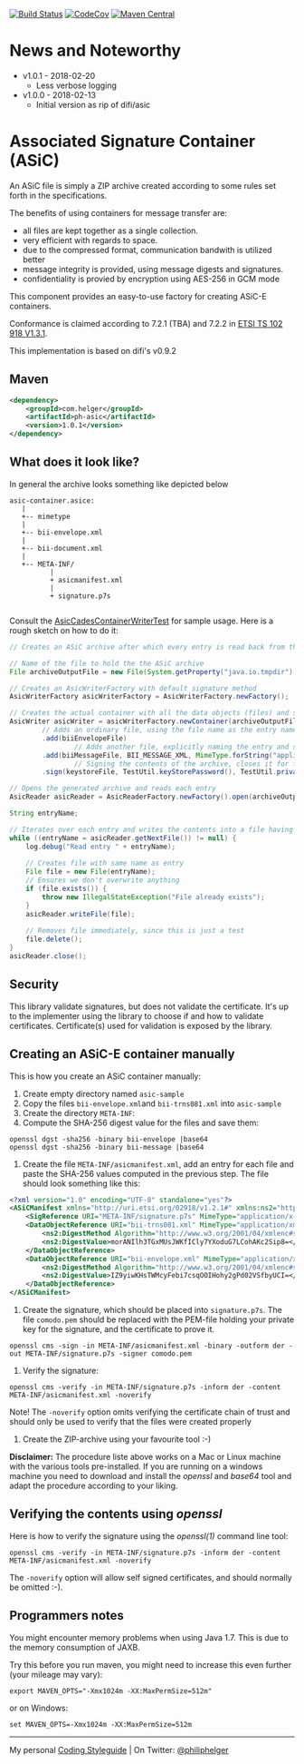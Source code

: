[![Build Status](https://travis-ci.org/phax/ph-asic.svg?branch=master)](https://travis-ci.org/phax/ph-asic)
[![CodeCov](https://codecov.io/gh/phax/ph-asic/branch/master/graph/badge.svg)](https://codecov.io/gh/phax/ph-asic)
[![Maven Central](https://img.shields.io/maven-central/v/com.helger/ph-asic.svg)](http://search.maven.org/#search%7Cgav%7C1%7Cg%3A%22com.helger%22%20AND%20a%3A%22ph-asic%22)

# News and Noteworthy

* v1.0.1 - 2018-02-20
  * Less verbose logging
* v1.0.0 - 2018-02-13
  * Initial version as rip of difi/asic

# Associated Signature Container (ASiC)

An ASiC file is simply a ZIP archive created according to some rules set forth in the specifications. 

The benefits of using containers for message transfer are:
* all files are kept together as a single collection.
* very efficient with regards to space.
* due to the compressed format, communication bandwith is utilized better
* message integrity is provided, using message digests and signatures.
* confidentiality is provied by encryption using AES-256 in GCM mode

This component provides an easy-to-use factory for creating ASiC-E containers.

Conformance is claimed according to 7.2.1 (TBA) and 7.2.2 in
[ETSI TS 102 918 V1.3.1](http://webapp.etsi.org/workprogram/Report_WorkItem.asp?WKI_ID=42455).

This implementation is based on difi's v0.9.2

## Maven

```xml
<dependency>
	<groupId>com.helger</groupId>
	<artifactId>ph-asic</artifactId>
	<version>1.0.1</version>
</dependency>
```


## What does it look like?

In general the archive looks something like depicted below 

```
asic-container.asice: 
   |
   +-- mimetype
   |
   +-- bii-envelope.xml
   |
   +-- bii-document.xml
   |
   +-- META-INF/
          |
          + asicmanifest.xml
          |
          + signature.p7s   
   
```

Consult the [AsicCadesContainerWriterTest](src/test/java/no/phax/ph-asic/AsicWriterTest.java) for sample usage.
Here is a rough sketch on how to do it:
```java
// Creates an ASiC archive after which every entry is read back from the archive.

// Name of the file to hold the the ASiC archive
File archiveOutputFile = new File(System.getProperty("java.io.tmpdir"), "asic-sample-default.zip");

// Creates an AsicWriterFactory with default signature method
AsicWriterFactory asicWriterFactory = AsicWriterFactory.newFactory();

// Creates the actual container with all the data objects (files) and signs it.
AsicWriter asicWriter = asicWriterFactory.newContainer(archiveOutputFile)
        // Adds an ordinary file, using the file name as the entry name
        .add(biiEnvelopeFile)
                // Adds another file, explicitly naming the entry and specifying the MIME type
        .add(biiMessageFile, BII_MESSAGE_XML, MimeType.forString("application/xml"))
                // Signing the contents of the archive, closes it for further changes.
        .sign(keystoreFile, TestUtil.keyStorePassword(), TestUtil.privateKeyPassword());

// Opens the generated archive and reads each entry
AsicReader asicReader = AsicReaderFactory.newFactory().open(archiveOutputFile);

String entryName;

// Iterates over each entry and writes the contents into a file having same name as the entry
while ((entryName = asicReader.getNextFile()) != null) {
    log.debug("Read entry " + entryName);
    
    // Creates file with same name as entry
    File file = new File(entryName);
    // Ensures we don't overwrite anything
    if (file.exists()) {
        throw new IllegalStateException("File already exists");
    }
    asicReader.writeFile(file);
    
    // Removes file immediately, since this is just a test 
    file.delete();  
}
asicReader.close(); 
```


## Security

This library validate signatures, but does not validate the certificate. It's up to the implementer using the library
to choose if and how to validate certificates. Certificate(s) used for validation is exposed by the library.


## Creating an ASiC-E container manually

This is how you create an ASiC container manually:

1. Create empty directory named `asic-sample`
1. Copy the files `bii-envelope.xml`and `bii-trns081.xml` into `asic-sample`
1. Create the directory `META-INF`:
1. Compute the SHA-256 digest value for the files and save them:
```
openssl dgst -sha256 -binary bii-envelope |base64
openssl dgst -sha256 -binary bii-message |base64

```
1. Create the file `META-INF/asicmanifest.xml`, add an entry for each file and
paste the SHA-256 values computed in the previous step. The file should look something like this:
```xml
<?xml version="1.0" encoding="UTF-8" standalone="yes"?>
<ASiCManifest xmlns="http://uri.etsi.org/02918/v1.2.1#" xmlns:ns2="http://www.w3.org/2000/09/xmldsig#">
    <SigReference URI="META-INF/signature.p7s" MimeType="application/x-pkcs7-signature"/>
    <DataObjectReference URI="bii-trns081.xml" MimeType="application/xml">
        <ns2:DigestMethod Algorithm="http://www.w3.org/2001/04/xmlenc#sha256"/>
        <ns2:DigestValue>morANIlh3TGxMUsJWKfICly7YXoduG7LCohAKc2Sip8=</ns2:DigestValue>
    </DataObjectReference>
    <DataObjectReference URI="bii-envelope.xml" MimeType="application/xml">
        <ns2:DigestMethod Algorithm="http://www.w3.org/2001/04/xmlenc#sha256"/>
        <ns2:DigestValue>IZ9yiwKHsTWMcyFebi7csqOOIHohy2gPd02VSfbyUCI=</ns2:DigestValue>
    </DataObjectReference>
</ASiCManifest>
```
1. Create the signature, which should be placed into `signature.p7s`. The file `comodo.pem` should
be replaced with the PEM-file holding your private key for the signature, and the certificate to prove it.
```
openssl cms -sign -in META-INF/asicmanifest.xml -binary -outform der -out META-INF/signature.p7s -signer comodo.pem
```

1. Verify the signature:
```
openssl cms -verify -in META-INF/signature.p7s -inform der -content META-INF/asicmanifest.xml -noverify
```
Note! The `-noverify` option omits verifying the certificate chain of trust and should only be used to verify that the files were created properly

1. Create the ZIP-archive using your favourite tool :-)

**Disclaimer:** The procedure liste above works on a Mac or Linux machine with the various tools pre-installed. If you are running on a windows machine
you need to download and install the *openssl* and *base64* tool and adapt the procedure according to your liking.


## Verifying the contents using *openssl*

Here is how to verify the signature using the *openssl(1)* command line tool:

```
openssl cms -verify -in META-INF/signature.p7s -inform der -content META-INF/asicmanifest.xml -noverify
```

The `-noverify` option will allow self signed certificates, and should normally be omitted :-).


## Programmers notes

You might encounter memory problems when using Java 1.7. This is due to the memory consumption of JAXB.

Try this before you run maven, you might need to increase this even further (your mileage may vary):
```
export MAVEN_OPTS="-Xmx1024m -XX:MaxPermSize=512m"
```
or on Windows:
```
set MAVEN_OPTS=-Xmx1024m -XX:MaxPermSize=512m
```

---

My personal [Coding Styleguide](https://github.com/phax/meta/blob/master/CodingStyleguide.md) |
On Twitter: <a href="https://twitter.com/philiphelger">@philiphelger</a>
